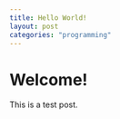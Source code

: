 ```yaml
---
title: Hello World!
layout: post
categories: "programming"
---
```

# Welcome!

This is a test post.
